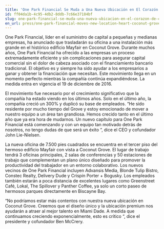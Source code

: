 ```yaml
---
title: 'One Park Financial Se Muda a Una Nueva Ubicación en El Corazón de Coconut Grove'
id: ff04da1b-4c95-4db2-8ddb-7c66e37184bf
slug: one-park-financial-se-muda-una-nueva-ubicacion-en-el-corazon-de-coconut-grove
en_url: press/one-park-financial-moves-new-location-heart-coconut-grove
---
```

One Park Financial, líder en el suministro de capital a pequeñas y medianas empresas, ha anunciado que trasladarán su oficina a una instalación más grande en el histórico edificio Mayfair en Coconut Grove. Durante muchos años, One Park Financial ha ofrecido a las empresas un proceso extremadamente eficiente y sin complicaciones para asegurar capital comercial sin el dolor de cabeza asociado con el financiamiento bancario tradicional. El objetivo es y siempre ha sido ayudar a los empresarios a ganar y obtener la financiación que necesitan. Este movimiento llega en un momento perfecto mientras la compañía continúa expandiéndose. La medida entra en vigencia el 19 de diciembre de 2016.

El movimiento fue necesario por el crecimiento significativo que la compañía ha estado viendo en los últimos años. Solo en el último año, la compañía creció un 300% y duplicó su base de empleados. “He sido residente por mucho tiempo del Grove y estoy emocionado de mover a nuestro equipo a un área tan grandiosa. Hemos crecido tanto en el último año que ya era hora de mudarnos. Un nuevo capítulo para One Park Financial está comenzando y con un equipo tan motivado detrás de nosotros, no tengo dudas de que será un éxito “, dice el CEO y cofundador John Lie-Nielsen.

La nueva oficina de 7.500 pies cuadrados se encuentra en el tercer piso del hermoso edificio Mayfair con vista a Coconut Grove. El lugar de trabajo tendrá 3 oficinas principales, 2 salas de conferencias y 50 estaciones de trabajo que complementan un plano único diseñado para promover la productividad del trabajador en un entorno colaborativo. Los nuevos vecinos de One Park Financial incluyen Advansis Media, Blonde Tulip Bistro, Constec Realty, Delivery Dude y Crispin Porter + Bogusky. Los empleados también estarán a poca distancia de excelentes lugares como Greenstreet Café, Lokal, The Spillover y Panther Coffee, ya solo un corto paseo de hermosos parques directamente en Biscayne Bay.

“No podríamos estar más contentos con nuestra nueva ubicación en Coconut Grove. Creemos que el diseño único y la ubicación premium nos ayudarán a atraer al mejor talento en Miami Dade. A medida que continuamos creciendo exponencialmente, esto es crítico “, dice el presidente y cofundador Ben McCrery.